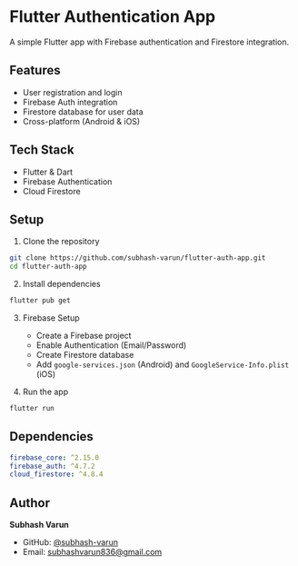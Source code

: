 # Flutter Authentication App

A simple Flutter app with Firebase authentication and Firestore integration.

## Features

- User registration and login
- Firebase Auth integration
- Firestore database for user data
- Cross-platform (Android & iOS)

## Tech Stack

- Flutter & Dart
- Firebase Authentication
- Cloud Firestore

## Setup

1. Clone the repository
```bash
git clone https://github.com/subhash-varun/flutter-auth-app.git
cd flutter-auth-app
```

2. Install dependencies
```bash
flutter pub get
```

3. Firebase Setup
   - Create a Firebase project
   - Enable Authentication (Email/Password)
   - Create Firestore database
   - Add `google-services.json` (Android) and `GoogleService-Info.plist` (iOS)

4. Run the app
```bash
flutter run
```

## Dependencies

```yaml
firebase_core: ^2.15.0
firebase_auth: ^4.7.2
cloud_firestore: ^4.8.4
```

## Author

**Subhash Varun**
- GitHub: [@subhash-varun](https://github.com/subhash-varun)
- Email: subhashvarun836@gmail.com
